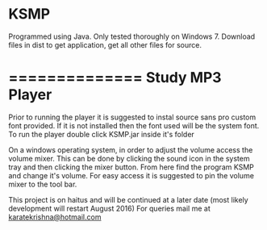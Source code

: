 # KSMP

Programmed using Java.
Only tested thoroughly on Windows 7.
Download files in dist to get application, get all other files for source.

==============
Study MP3 Player
==============

Prior to running the player it is suggested to instal source sans pro custom font provided.
If it is not installed then the font used will be the system font.
To run the player double click KSMP.jar inside it's folder

On a windows operating system, in order to adjust the volume access the volume mixer.
This can be done by clicking the sound icon in the system tray and then clicking the mixer button.
From here find the program KSMP and change it's volume.
For easy access it is suggested to pin the volume mixer to the tool bar.

This project is on haitus and will be continued at a later date (most likely development will restart August 2016)
For queries mail me at karatekrishna@hotmail.com
